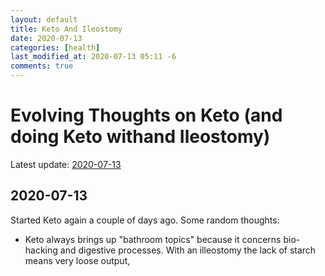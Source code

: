 ```yaml
---
layout: default
title: Keto And Ileostomy
date: 2020-07-13
categories: [health]
last_modified_at: 2020-07-13 05:11 -6
comments: true
---
```


# Evolving Thoughts on Keto (and doing Keto withand  Ileostomy)

Latest update: <a href="#2020-07-13">2020-07-13</a>

## 2020-07-13

Started Keto again a couple of days ago. Some random thoughts:

- Keto always brings up "bathroom topics" because it concerns bio-hacking and digestive processes. With an illeostomy the lack of starch means very loose output,